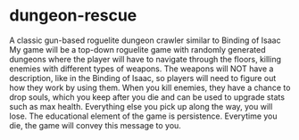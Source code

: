 # dungeon-rescue
A classic gun-based roguelite dungeon crawler similar to Binding of Isaac
My game will be a top-down roguelite game with randomly generated dungeons where the player will have to navigate through the floors, killing enemies with different types of weapons. The weapons will NOT have a description, like in the Binding of Isaac, so players will need to figure out how they work by using them. When you kill enemies, they have a chance to drop souls, which you keep after you die and can be used to upgrade stats such as max health. Everything else you pick up along the way, you will lose. The educational element of the game is persistence. Everytime you die, the game will convey this message to you.

